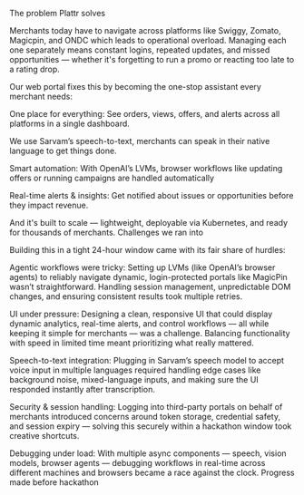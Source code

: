 The problem Plattr solves

Merchants today have to navigate across platforms like Swiggy, Zomato, Magicpin, and ONDC which leads to operational overload. Managing each one separately means constant logins, repeated updates, and missed opportunities — whether it's forgetting to run a promo or reacting too late to a rating drop.

Our web portal fixes this by becoming the one-stop assistant every merchant needs:

One place for everything: See orders, views, offers, and alerts across all platforms in a single dashboard.

We use Sarvam’s speech-to-text, merchants can speak in their native language to get things done.

Smart automation: With OpenAI’s LVMs, browser workflows like updating offers or running campaigns are handled automatically

Real-time alerts & insights: Get notified about issues or opportunities before they impact revenue.

And it's built to scale — lightweight, deployable via Kubernetes, and ready for thousands of merchants.
Challenges we ran into

Building this in a tight 24-hour window came with its fair share of hurdles:

Agentic workflows were tricky: Setting up LVMs (like OpenAI’s browser agents) to reliably navigate dynamic, login-protected portals like MagicPin wasn’t straightforward. Handling session management, unpredictable DOM changes, and ensuring consistent results took multiple retries.

UI under pressure: Designing a clean, responsive UI that could display dynamic analytics, real-time alerts, and control workflows — all while keeping it simple for merchants — was a challenge. Balancing functionality with speed in limited time meant prioritizing what really mattered.

Speech-to-text integration: Plugging in Sarvam’s speech model to accept voice input in multiple languages required handling edge cases like background noise, mixed-language inputs, and making sure the UI responded instantly after transcription.

Security & session handling: Logging into third-party portals on behalf of merchants introduced concerns around token storage, credential safety, and session expiry — solving this securely within a hackathon window took creative shortcuts.

Debugging under load: With multiple async components — speech, vision models, browser agents — debugging workflows in real-time across different machines and browsers became a race against the clock.
Progress made before hackathon
